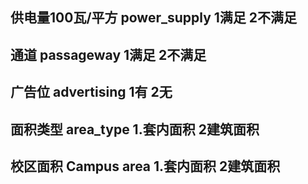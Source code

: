 供电量100瓦/平方
power_supply
1满足 2不满足
-----
通道
passageway
1满足 2不满足
-------
广告位
advertising
1有 2无
--------
面积类型
area_type
1.套内面积 2建筑面积
-------
校区面积
Campus area
1.套内面积 2建筑面积
-------